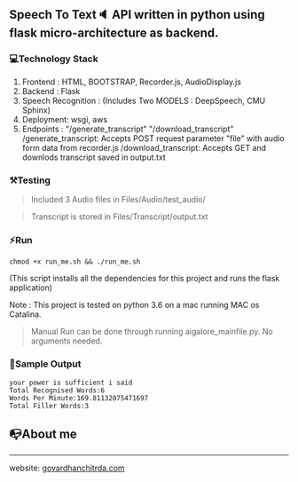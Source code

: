 ## Speech To Text🔈 API written in python using flask micro-architecture as backend.

### 💻Technology Stack ###
1. Frontend : HTML, BOOTSTRAP, Recorder.js, AudioDisplay.js
2. Backend : Flask
3. Speech Recognition : (Includes Two MODELS : DeepSpeech, CMU Sphinx)
4. Deployment: wsgi, aws
5. Endpoints : "/generate_transcript" "/download_transcript"
   /generate_transcript: Accepts POST request parameter "file" with audio form data from recorder.js
   /download_transcript: Accepts GET and downlods transcript saved in output.txt


### ⚒Testing ###

> Included 3 Audio files in Files/Audio/test_audio/

> Transcript is stored in Files/Transcript/output.txt

### ⚡️Run ###
```
chmod +x run_me.sh && ./run_me.sh
```
(This script installs all the dependencies for this project and runs the flask application)

Note : This project is tested on python 3.6 on a mac running MAC os Catalina.

> Manual Run can be done through running aigalore_mainfile.py. No arguments needed.

### 📁Sample Output ###
```
your power is sufficient i said
Total Recognised Words:6
Words Per Minute:169.81132075471697
Total Filler Words:3
```

## 📭About me ###
----------------------------------------------------------
website: <a href="https://govardhanchitrada.com">govardhanchitrda.com</a>
 
                  

